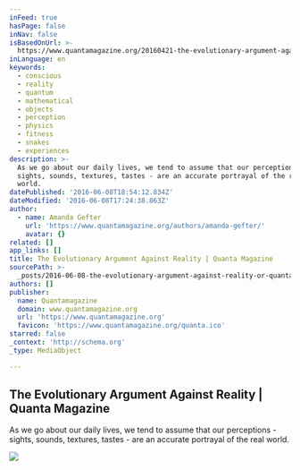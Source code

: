 ```yaml
---
inFeed: true
hasPage: false
inNav: false
isBasedOnUrl: >-
  https://www.quantamagazine.org/20160421-the-evolutionary-argument-against-reality/
inLanguage: en
keywords:
  - conscious
  - reality
  - quantum
  - mathematical
  - objects
  - perception
  - physics
  - fitness
  - snakes
  - experiences
description: >-
  As we go about our daily lives, we tend to assume that our perceptions -
  sights, sounds, textures, tastes - are an accurate portrayal of the real
  world.
datePublished: '2016-06-08T18:54:12.834Z'
dateModified: '2016-06-08T17:24:38.863Z'
author:
  - name: Amanda Gefter
    url: 'https://www.quantamagazine.org/authors/amanda-gefter/'
    avatar: {}
related: []
app_links: []
title: The Evolutionary Argument Against Reality | Quanta Magazine
sourcePath: >-
  _posts/2016-06-08-the-evolutionary-argument-against-reality-or-quanta-magazine.md
authors: []
publisher:
  name: Quantamagazine
  domain: www.quantamagazine.org
  url: 'https://www.quantamagazine.org'
  favicon: 'https://www.quantamagazine.org/quanta.ico'
starred: false
_context: 'http://schema.org'
_type: MediaObject

---
```

<article style=""><h1>The Evolutionary Argument Against Reality | Quanta Magazine</h1><p>As we go about our daily lives, we tend to assume that our perceptions - sights, sounds, textures, tastes - are an accurate portrayal of the real world.</p><img src="https://s3-us-west-2.amazonaws.com/the-grid-img/p/f5431ccd7528c3e820ba4bc5410cdc7d42c1515f.jpg" /></article>